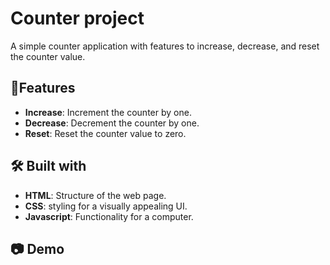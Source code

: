 # Counter project  
A simple counter application with features to increase, decrease, and reset the counter value.

## 🚀Features
* **Increase**: Increment the counter by one.
* **Decrease**: Decrement the counter by one.
* **Reset**: Reset the counter value to zero.

## 🛠️ Built with
* **HTML**: Structure of the web page.
*  **CSS**: styling for a visually appealing UI.
*  **Javascript**: Functionality for a computer.


  ## 📷 Demo

